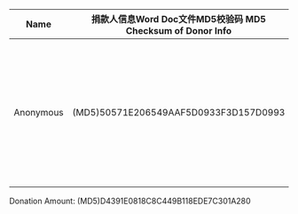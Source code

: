 | Name |捐款人信息Word Doc文件MD5校验码 MD5 Checksum of Donor Info | 地区 Location | Commitment Description | 
| ---------------- | ----------------- | -------------- | ------------- |
| Anonymous | (MD5)50571E206549AAF5D0933F3D157D0993 | Columbus, Ohio | I am an application developer living in Columbus and I would like to make a contribution of $10 to anyone affected by COVID-19. |

Donation Amount: (MD5)D4391E0818C8C449B118EDE7C301A280
